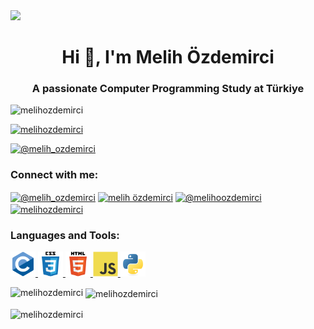 <img src="https://github.com/Anmol-Baranwal/Cool-GIFs-For-GitHub/assets/74038190/3b4607a1-1cc6-41f1-926f-892ae880e7a5" width="750">
<h1 align="center">Hi 👋, I'm Melih Özdemirci</h1>
<h3 align="center">A passionate Computer Programming Study at Türkiye</h3>

<p align="left"> <img src="https://komarev.com/ghpvc/?username=melihozdemirci&label=Profile%20views&color=0e75b6&style=flat" alt="melihozdemirci" /> </p>

<p align="left"> <a href="https://github.com/ryo-ma/github-profile-trophy"><img src="https://github-profile-trophy.vercel.app/?username=melihozdemirci" alt="melihozdemirci" /></a> </p>

<p align="left"> <a href="https://twitter.com/@melih_ozdemirci" target="blank"><img src="https://img.shields.io/twitter/follow/@melih_ozdemirci?logo=twitter&style=for-the-badge" alt="@melih_ozdemirci" /></a> </p>

<h3 align="left">Connect with me:</h3>
<p align="left">
<a href="https://twitter.com/@melih_ozdemirci" target="blank"><img align="center" src="https://raw.githubusercontent.com/rahuldkjain/github-profile-readme-generator/master/src/images/icons/Social/twitter.svg" alt="@melih_ozdemirci" height="30" width="40" /></a>
<a href="https://linkedin.com/in/melih özdemirci" target="blank"><img align="center" src="https://raw.githubusercontent.com/rahuldkjain/github-profile-readme-generator/master/src/images/icons/Social/linked-in-alt.svg" alt="melih özdemirci" height="30" width="40" /></a>
<a href="https://instagram.com/@melihoozdemirci" target="blank"><img align="center" src="https://raw.githubusercontent.com/rahuldkjain/github-profile-readme-generator/master/src/images/icons/Social/instagram.svg" alt="@melihoozdemirci" height="30" width="40" /></a>
<a href="https://discord.gg/melihozdemirci" target="blank"><img align="center" src="https://raw.githubusercontent.com/rahuldkjain/github-profile-readme-generator/master/src/images/icons/Social/discord.svg" alt="melihozdemirci" height="30" width="40" /></a>
</p>

<h3 align="left">Languages and Tools:</h3>
<p align="left"> <a href="https://www.cprogramming.com/" target="_blank" rel="noreferrer"> <img src="https://raw.githubusercontent.com/devicons/devicon/master/icons/c/c-original.svg" alt="c" width="40" height="40"/> </a> <a href="https://www.w3schools.com/css/" target="_blank" rel="noreferrer"> <img src="https://raw.githubusercontent.com/devicons/devicon/master/icons/css3/css3-original-wordmark.svg" alt="css3" width="40" height="40"/> </a> <a href="https://www.w3.org/html/" target="_blank" rel="noreferrer"> <img src="https://raw.githubusercontent.com/devicons/devicon/master/icons/html5/html5-original-wordmark.svg" alt="html5" width="40" height="40"/> </a> <a href="https://developer.mozilla.org/en-US/docs/Web/JavaScript" target="_blank" rel="noreferrer"> <img src="https://raw.githubusercontent.com/devicons/devicon/master/icons/javascript/javascript-original.svg" alt="javascript" width="40" height="40"/> </a> <a href="https://www.python.org" target="_blank" rel="noreferrer"> <img src="https://raw.githubusercontent.com/devicons/devicon/master/icons/python/python-original.svg" alt="python" width="40" height="40"/> </a> </p>

<p><img align="left" src="https://github-readme-stats.vercel.app/api/top-langs?username=melihozdemirci&show_icons=true&locale=en&layout=compact" alt="melihozdemirci" /></p>

<p>&nbsp;<img align="center" src="https://github-readme-stats.vercel.app/api?username=melihozdemirci&show_icons=true&locale=en" alt="melihozdemirci" /></p>

<p><img align="center" src="https://github-readme-streak-stats.herokuapp.com/?user=melihozdemirci&" alt="melihozdemirci" /></p>
